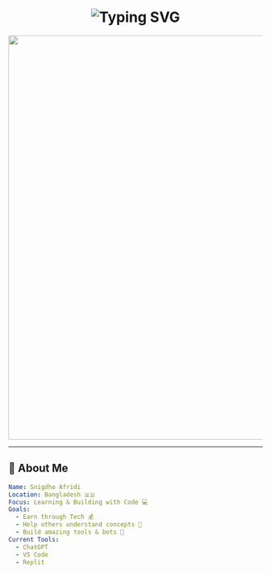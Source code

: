 <!-- GitHub Profile README for Snigdho Afridi -->

<!-- 💥 Glowing Animated Name -->
<h1 align="center">
  <img src="https://readme-typing-svg.herokuapp.com?font=Fira+Code&size=36&duration=2500&pause=800&color=FF00FF&center=true&vCenter=true&width=1000&lines=🔥+Snigdho+Afridi+-+Digital+Dreamer+%F0%9F%92%BB;Future+Programmer+%7C+Learner+%7C+Visionary+💡;Welcome+to+My+GitHub+Universe!+🌌" alt="Typing SVG" />
</h1>

<p align="center">
  <img src="https://media.giphy.com/media/26ufdipQqU2lhNA4g/giphy.gif" width="800" />
</p>

---

## 🧠 About Me

```yaml
Name: Snigdho Afridi
Location: Bangladesh 🇧🇩
Focus: Learning & Building with Code 💻
Goals:
  - Earn through Tech 💰
  - Help others understand concepts 🤝
  - Build amazing tools & bots 🤖
Current Tools:
  - ChatGPT
  - VS Code
  - Replit
